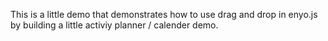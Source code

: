 This is a little demo that demonstrates how to use drag and drop in enyo.js by building a little activiy planner / calender demo.
